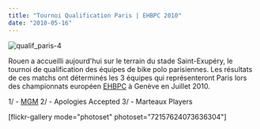 ```yaml
---
title: "Tournoi Qualification Paris | EHBPC 2010"
date: "2010-05-16"
---
```


![](http://www.guidoline.com/wp-content/uploads/2010/05/qualif_paris-4.jpg "qualif_paris-4")

Rouen a accueilli aujourd'hui sur le terrain du stade Saint-Exupéry, le tournoi de qualification des équipes de bike polo parisiennes. Les résultats de ces matchs ont déterminés les 3 équipes qui représenteront Paris lors des championnats européen [EHBPC](http://www.ehbpc.org/) à Genève en Juillet 2010.

1/ - [MGM](http://mgmlions.wordpress.com/) 2/ - Apologies Accepted 3/ - Marteaux Players

\[flickr-gallery mode="photoset" photoset="72157624073636304"\]
